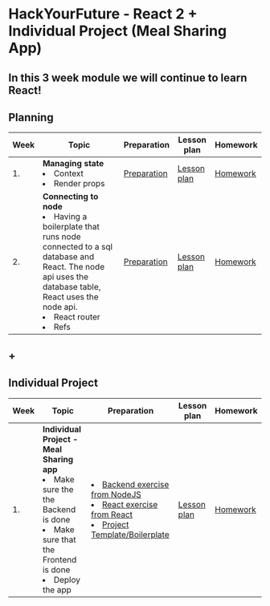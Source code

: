 # HackYourFuture - React 2 + Individual Project (Meal Sharing App)

## In this 3 week module we will continue to learn React!

## Planning

| Week | Topic                                                                                                                | Preparation                         | Lesson plan                         | Homework                      |
| ---- | -------------------------------------------------------------------------------------------------------------------- | ----------------------------------- | ----------------------------------- | ----------------------------- |
| 1.   | **Managing state** <br> <li> Context <br> <li> Render props                                                                    | [Preparation](week1/preparation.md) | [Lesson plan](week1/lesson-plan.md) | [Homework](week1/homework.md) |
| 2.   | **Connecting to node** <br> <li> Having a boilerplate that runs node connected to a sql database and React. The node api uses the database table, React uses the node api. <br> <li> React router <br>  <li> Refs | [Preparation](week2/preparation.md) | [Lesson plan](week2/lesson-plan.md) | [Homework](week2/homework.md) |

## \+ 
   
## Individual Project
   
| Week | Topic                                                                                                                | Preparation                         | Lesson plan                         | Homework                      |
| ---- | -------------------------------------------------------------------------------------------------------------------- | ----------------------------------- | ----------------------------------- | ----------------------------- |
| 1.   | **Individual Project - Meal Sharing app** <br> <li> Make sure the the Backend is done <br> <li> Make sure that the Frontend is done <li> Deploy the app | <li>  [Backend exercise from NodeJS](https://github.com/HackYourFuture-CPH/node.js/tree/main/week3/homework-template#its-coding-time) <br> <li> [React exercise from React](https://github.com/HackYourFuture-CPH/React/blob/main/react2/week2/homework.md)  <li>  [Project Template/Boilerplate](https://github.com/HackYourFuture-CPH/meal-sharing-template) <br> | [Lesson plan](https://github.com/HackYourFuture-CPH/meal-sharing-template#-about-) | [Homework](week1/homework.md) | [Deploy the app](https://github.com/HackYourFuture-CPH/meal-sharing-template#deployment-) |

